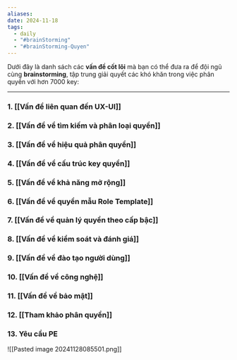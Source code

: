 ```yaml
---
aliases: 
date: 2024-11-18
tags:
  - daily
  - "#brainStorming"
  - "#brainStorming-Quyen"
---
```

Dưới đây là danh sách các **vấn đề cốt lõi** mà bạn có thể đưa ra để đội ngũ cùng **brainstorming**, tập trung giải quyết các khó khăn trong việc phân quyền với hơn 7000 key:

---

### **1. [[Vấn đề liên quan đến UX-UI]]**

### **2. [[Vấn đề về tìm kiếm và phân loại quyền]]**

### **3. [[Vấn đề về hiệu quả phân quyền]]**

### **4. [[Vấn đề về cấu trúc key quyền]]**

### **5. [[Vấn đề về khả năng mở rộng]]**

### **6. [[Vấn đề về quyền mẫu Role Template]]**

### **7. [[Vấn đề về quản lý quyền theo cấp bậc]]**

### **8. [[Vấn đề về kiểm soát và đánh giá]]**

### **9. [[Vấn đề về đào tạo người dùng]]**

### **10. [[Vấn đề về công nghệ]]**

### **11. [[Vấn đề về bảo mật]]**
### **12. [[Tham khảo phân quyền]]**
### **13. Yêu cầu PE**
![[Pasted image 20241128085501.png]]



